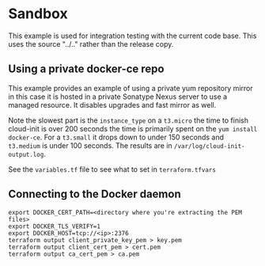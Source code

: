 # Sandbox

This example is used for integration testing with the current code base. This uses the source "../.." rather than the release copy.

## Using a private docker-ce repo

This example provides an example of using a private yum repository mirror in this case it is hosted in a private Sonatype Nexus server to use a managed resource. It disables upgrades and fast mirror as well.

Note the slowest part is the `instance_type` on a `t3.micro` the time to finish cloud-init is over 200 seconds the time is primarily spent on the `yum install docker-ce`. For a `t3.small` it drops down to under 150 seconds and `t3.medium` is under 100 seconds. The results are in `/var/log/cloud-init-output.log`.

See the `variables.tf` file to see what to set in `terraform.tfvars`

## Connecting to the Docker daemon

    export DOCKER_CERT_PATH=<directory where you're extracting the PEM files>
    export DOCKER_TLS_VERIFY=1
    export DOCKER_HOST=tcp://<ip>:2376
    terraform output client_private_key_pem > key.pem
    terraform output client_cert_pem > cert.pem
    terraform output ca_cert_pem > ca.pem
